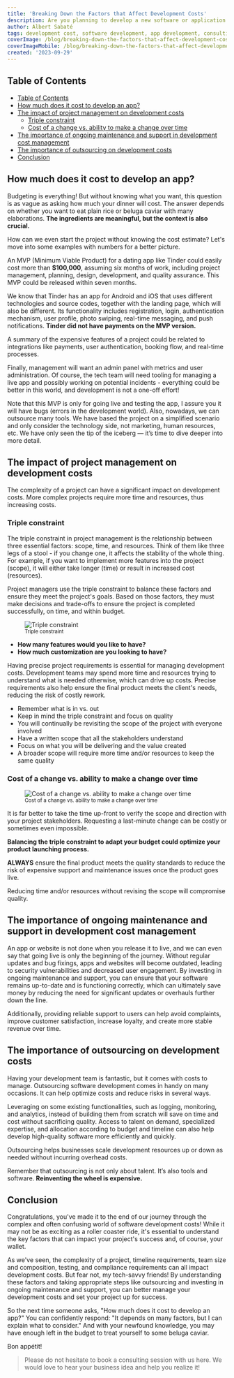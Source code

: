 ```yaml
---
title: 'Breaking Down the Factors that Affect Development Costs'
description: Are you planning to develop a new software or application but want to know the costs? Well, you're not alone. Developing a software application can be a complex and costly process. Many factors can impact development costs, from people to technology to design to many factors. This article will discuss the key factors affecting development costs and explore how each can impact your project. By understanding these factors, you can better manage your development costs and bring your project to success. So, let's dive in and explore the world of software development costs!
author: Albert Sabaté
tags: development cost, software development, app development, consulting, outsourcing
coverImage: /blog/breaking-down-the-factors-that-affect-development-costs/developer-price.webp
coverImageMobile: /blog/breaking-down-the-factors-that-affect-development-costs/developer-price.webp
created: '2023-09-29'
---
```


## Table of Contents

- [Table of Contents](#table-of-contents)
- [How much does it cost to develop an app?](#how-much-does-it-cost-to-develop-an-app)
- [The impact of project management on development costs](#the-impact-of-project-management-on-development-costs)
  - [Triple constraint](#triple-constraint)
  - [Cost of a change vs. ability to make a change over time](#cost-of-a-change-vs-ability-to-make-a-change-over-time)
- [The importance of ongoing maintenance and support in development cost management](#the-importance-of-ongoing-maintenance-and-support-in-development-cost-management)
- [The importance of outsourcing on development costs](#the-importance-of-outsourcing-on-development-costs)
- [Conclusion](#conclusion)

## How much does it cost to develop an app?

Budgeting is everything! But without knowing what you want, this question is as vague as asking how much your dinner will cost. The answer depends on whether you want to eat plain rice or beluga caviar with many elaborations. **The ingredients are meaningful, but the context is also crucial.**

How can we even start the project without knowing the cost estimate? Let's move into some examples with numbers for a better picture.

An MVP (Minimum Viable Product) for a dating app like Tinder could easily cost more than **$100,000**, assuming six months of work, including project management, planning, design, development, and quality assurance. This MVP could be released within seven months.

We know that Tinder has an app for Android and iOS that uses different technologies and source codes, together with the landing page, which will also be different. Its functionality includes registration, login, authentication mechanism, user profile, photo swiping, real-time messaging, and push notifications. **Tinder did not have payments on the MVP version.**

A summary of the expensive features of a project could be related to integrations like payments, user authentication, booking flow, and real-time processes.

Finally, management will want an admin panel with metrics and user administration. Of course, the tech team will need tooling for managing a live app and possibly working on potential incidents - everything could be better in this world, and development is not a one-off effort!

Note that this MVP is only for going live and testing the app, I assure you it will have bugs (errors in the development world). Also, nowadays, we can outsource many tools. We have based the project on a simplified scenario and only consider the technology side, not marketing, human resources, etc. We have only seen the tip of the iceberg — it’s time to dive deeper into more detail.

## The impact of project management on development costs

The complexity of a project can have a significant impact on development costs. More complex projects require more time and resources, thus increasing costs.

### Triple constraint

The triple constraint in project management is the relationship between three essential factors: scope, time, and resources. Think of them like three legs of a stool - if you change one, it affects the stability of the whole thing. For example, if you want to implement more features into the project (scope), it will either take longer (time) or result in increased cost (resources).

Project managers use the triple constraint to balance these factors and ensure they meet the project's goals. Based on those factors, they must make decisions and trade-offs to ensure the project is completed successfully, on time, and within budget.

<figure class="flex flex-col my-4" style="align-items:center">
  <img class="w-full rounded" style="max-width:400px" src="/images/breaking-down-the-factors-that-affect-development-costs/triple-constraint.webp" alt="Triple constraint" />
  <figcaption><small>Triple constraint</small></figcaption>
</figure>

- **How many features would you like to have?**
- **How much customization are you looking to have?**

Having precise project requirements is essential for managing development costs. Development teams may spend more time and resources trying to understand what is needed otherwise, which can drive up costs. Precise requirements also help ensure the final product meets the client's needs, reducing the risk of costly rework.

- Remember what is in vs. out
- Keep in mind the triple constraint and focus on quality
- You will continually be revisiting the scope of the project with everyone involved
- Have a written scope that all the stakeholders understand
- Focus on what you will be delivering and the value created
- A broader scope will require more time and/or resources to keep the same quality

### Cost of a change vs. ability to make a change over time

<figure class="flex flex-col my-4" style="align-items:center">
  <img class="w-full rounded" style="max-width:400px" src="/images/breaking-down-the-factors-that-affect-development-costs/cost-vs-ability.webp" alt="Cost of a change vs. ability to make a change over time" />
  <figcaption><small>Cost of a change vs. ability to make a change over time</small></figcaption>
</figure>

It is far better to take the time up-front to verify the scope and direction with your project stakeholders. Requesting a last-minute change can be costly or sometimes even impossible.

**Balancing the triple constraint to adapt your budget could optimize your product launching process.**

**ALWAYS** ensure the final product meets the quality standards to reduce the risk of expensive support and maintenance issues once the product goes live.

Reducing time and/or resources without revising the scope will compromise quality.

## The importance of ongoing maintenance and support in development cost management

An app or website is not done when you release it to live, and we can even say that going live is only the beginning of the journey. Without regular updates and bug fixings, apps and websites will become outdated, leading to security vulnerabilities and decreased user engagement. By investing in ongoing maintenance and support, you can ensure that your software remains up-to-date and is functioning correctly, which can ultimately save money by reducing the need for significant updates or overhauls further down the line.

Additionally, providing reliable support to users can help avoid complaints, improve customer satisfaction, increase loyalty, and create more stable revenue over time.

## The importance of outsourcing on development costs

Having your development team is fantastic, but it comes with costs to manage. Outsourcing software development comes in handy on many occasions. It can help optimize costs and reduce risks in several ways.

Leveraging on some existing functionalities, such as logging, monitoring, and analytics, instead of building them from scratch will save on time and cost without sacrificing quality. Access to talent on demand, specialized expertise, and allocation according to budget and timeline can also help develop high-quality software more efficiently and quickly.

Outsourcing helps businesses scale development resources up or down as needed without incurring overhead costs.

Remember that outsourcing is not only about talent. It’s also tools and software. **Reinventing the wheel is expensive.**

## Conclusion

Congratulations, you've made it to the end of our journey through the complex and often confusing world of software development costs! While it may not be as exciting as a roller coaster ride, it's essential to understand the key factors that can impact your project's success and, of course, your wallet.

As we've seen, the complexity of a project, timeline requirements, team size and composition, testing, and compliance requirements can all impact development costs. But fear not, my tech-savvy friends! By understanding these factors and taking appropriate steps like outsourcing and investing in ongoing maintenance and support, you can better manage your development costs and set your project up for success.

So the next time someone asks, "How much does it cost to develop an app?" You can confidently respond: "It depends on many factors, but I can explain what to consider." And with your newfound knowledge, you may have enough left in the budget to treat yourself to some beluga caviar.

Bon appétit!

> Please do not hesitate to book a consulting session with us here. We would love to hear your business idea and help you realize it!
